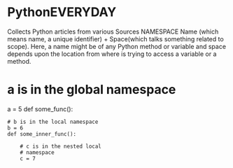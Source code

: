 # PythonEVERYDAY
Collects Python articles from various Sources
NAMESPACE
Name (which means name, a unique identifier) + Space(which talks something related to scope). Here, a name might be of any Python method or variable and space depends upon the location from where is trying to access a variable or a method.

# a is in the global namespace
a = 5
def some_func():

	# b is in the local namespace
	b = 6
	def some_inner_func():

		# c is in the nested local
		# namespace
		c = 7
